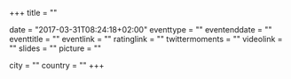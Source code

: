 +++
title = ""

date = "2017-03-31T08:24:18+02:00"
eventtype = ""
eventenddate = ""
eventtitle = ""
eventlink = ""
ratinglink = ""
twittermoments = ""
videolink = ""
slides = ""
picture = ""

city = ""
country = ""
+++